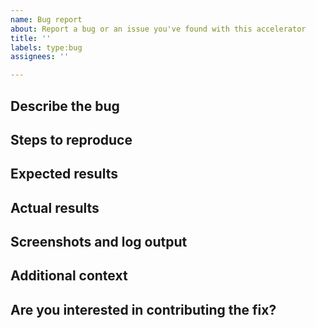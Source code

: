 ```yaml
---
name: Bug report
about: Report a bug or an issue you've found with this accelerator
title: ''
labels: type:bug
assignees: ''

---
```


## Describe the bug
<!---
A clear and concise description of what the bug is.
--->

## Steps to reproduce
<!---
In as much detail as possible, please provide steps to reproduce the issue. Sample data that triggers the issue, example model code, etc is all very helpful here.
--->

## Expected results
<!---
A clear and concise description of what you expected to happen.
--->

## Actual results
<!---
A clear and concise description of what actually happens.
--->

## Screenshots and log output
<!---
If applicable, add screenshots or log output to help explain your problem.
--->

## Additional context
<!---
Add any other context about the problem here. For example, if you think you know which line of code is causing the issue.
--->

## Are you interested in contributing the fix?
<!---
Let us know if you want to contribute the fix, and whether would need a hand getting started
--->
